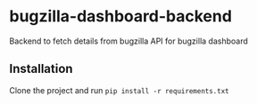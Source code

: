 
# bugzilla-dashboard-backend

Backend to fetch details from bugzilla API for bugzilla dashboard

## Installation
Clone the project and run `
pip install -r requirements.txt
`